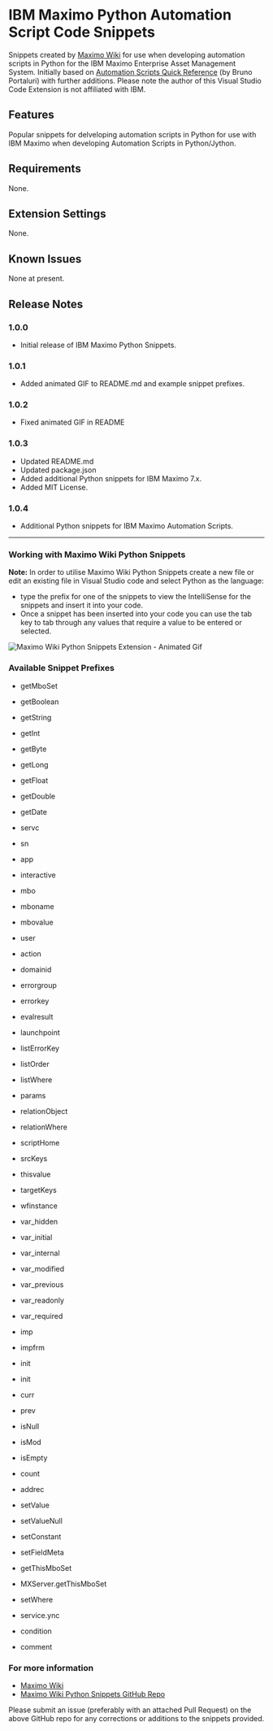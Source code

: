 # IBM Maximo Python Automation Script Code Snippets 

Snippets created by [Maximo Wiki](https://maximo.wiki) for use when developing automation scripts in Python for the IBM Maximo Enterprise Asset Management System.   Initially based on [Automation Scripts Quick Reference](https://bportaluri.com/automation-scripts-quick-reference) (by Bruno Portaluri) with further additions.  Please note the author of this Visual Studio Code Extension is not affiliated with IBM.

## Features

Popular snippets for delveloping automation scripts in Python for use with IBM Maximo when developing Automation Scripts in Python/Jython.

## Requirements

None.

## Extension Settings

None.

## Known Issues

None at present.

## Release Notes

### 1.0.0

- Initial release of IBM Maximo Python Snippets.

### 1.0.1

- Added animated GIF to README.md and example snippet prefixes.

### 1.0.2

- Fixed animated GIF in README

### 1.0.3

- Updated README.md
- Updated package.json
- Added additional Python snippets for IBM Maximo 7.x.
- Added MIT License.

### 1.0.4

- Additional Python snippets for IBM Maximo Automation Scripts.

-----------------------------------------------------------------------------------------------------------

### Working with Maximo Wiki Python Snippets

**Note:** In order to utilise Maximo Wiki Python Snippets create a new file or edit an existing file in Visual Studio code and select Python as the language:

* type the prefix for one of the snippets to view the IntelliSense for the snippets and insert it into your code.
* Once a snippet has been inserted into your code you can use the tab key to tab through any values that require a value to be entered or selected.

![Maximo Wiki Python Snippets Extension - Animated Gif](https://www.maximo.wiki/wp-content/uploads/2021/08/vscode_maximo-wiki_python_extn.gif)

### Available Snippet Prefixes

* getMboSet
* getBoolean
* getString
* getInt
* getByte
* getLong
* getFloat
* getDouble
* getDate

* servc
* sn
* app
* interactive
* mbo
* mboname
* mbovalue
* user
* action
* domainid
* errorgroup
* errorkey
* evalresult
* launchpoint
* listErrorKey
* listOrder
* listWhere
* params
* relationObject
* relationWhere
* scriptHome
* srcKeys
* thisvalue
* targetKeys
* wfinstance

* var_hidden
* var_initial
* var_internal
* var_modified
* var_previous
* var_readonly
* var_required

* imp
* impfrm
* init
* init
* curr
* prev
* isNull
* isMod
* isEmpty
* count
* addrec

* setValue
* setValueNull
* setConstant
* setFieldMeta
* getThisMboSet
* MXServer.getThisMboSet
* setWhere

* service.ync
* condition
* comment

### For more information

* [Maximo Wiki](https://maximo.wiki)
* [Maximo Wiki Python Snippets GitHub Repo ](https://github.com/maximo-wiki/maximo-python-snippets-vscode)

Please submit an issue (preferably with an attached Pull Request) on the above GitHub repo for any corrections or additions to the snippets provided.